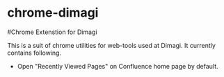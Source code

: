 chrome-dimagi
=============

#Chrome Extenstion for Dimagi 

This is a suit of chrome utilities for web-tools used at Dimagi. It currently contains following.

* Open "Recently Viewed Pages" on Confluence home page by default.
